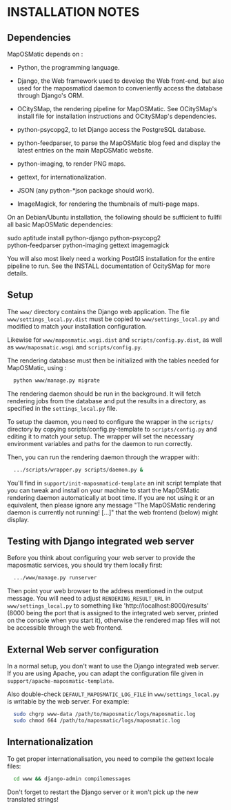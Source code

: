 INSTALLATION NOTES
==================

Dependencies
------------

MapOSMatic depends on :

 * Python, the programming language.

 * Django, the Web framework used to develop the Web front-end, but
   also used for the maposmaticd daemon to conveniently access the
   database through Django's ORM.

 * OCitySMap, the rendering pipeline for MapOSMatic. See OCitySMap's
   install file for installation instructions and OCitySMap's
   dependencies.

 * python-psycopg2, to let Django access the PostgreSQL database.

 * python-feedparser, to parse the MapOSMatic blog feed and display
   the latest entries on the main MapOSMatic website.

 * python-imaging, to render PNG maps.

 * gettext, for internationalization.

 * JSON (any python-*json package should work).

 * ImageMagick, for rendering the thumbnails of multi-page maps.

On an Debian/Ubuntu installation, the following should be sufficient
to fullfil all basic MapOSMatic dependencies:

  sudo aptitude install python-django python-psycopg2 \
          python-feedparser python-imaging gettext imagemagick

You will also most likely need a working PostGIS installation for the
entire pipeline to run. See the INSTALL documentation of OcitySMap for
more details.

Setup
-----

The ``www/`` directory contains the Django web application. The file
``www/settings_local.py.dist`` must be copied to ``www/settings_local.py``
and modified to match your installation configuration.

Likewise for ``www/maposmatic.wsgi.dist`` and ``scripts/config.py.dist``,
as well as ``www/maposmatic.wsgi`` and ``scripts/config.py``.

The rendering database must then be initialized with the tables needed for
MapOSMatic, using :

```bash
  python www/manage.py migrate
```

The rendering daemon should be run in the background. It will fetch rendering
jobs from the database and put the results in a directory, as specified in the
``settings_local.py`` file.

To setup the daemon, you need to configure the wrapper in the ``scripts/``
directory by copying scripts/config.py-template to ``scripts/config.py`` and
editing it to match your setup. The wrapper will set the necessary environment
variables and paths for the daemon to run correctly.

Then, you can run the rendering daemon through the wrapper with:

```bash
  .../scripts/wrapper.py scripts/daemon.py &
```

You'll find in ``support/init-maposmaticd-template`` an init script
template that you can tweak and install on your machine to start the
MapOSMatic rendering daemon automatically at boot time. If you are not
using it or an equivalent, then please ignore any message "The
MapOSMatic rendering daemon is currently not running! [...]" that the
web frontend (below) might display.

Testing with Django integrated web server
-----------------------------------------

Before you think about configuring your web server to provide the
maposmatic services, you should try them locally first:

```bash
  .../www/manage.py runserver
```

Then point your web browser to the address mentioned in the output
message. You will need to adjust ``RENDERING_RESULT_URL`` in
``www/settings_local.py`` to something like
'http://localhost:8000/results' (8000 being the port that is assigned
to the integrated web server, printed on the console when you start
it), otherwise the rendered map files will not be accessible through
the web frontend.

External Web server configuration
---------------------------------

In a normal setup, you don't want to use the Django integrated web
server. If you are using Apache, you can adapt the configuration file
given in ``support/apache-maposmatic-template``.

Also double-check ``DEFAULT_MAPOSMATIC_LOG_FILE`` in ``www/settings_local.py``
is writable by the web server. For example:

```bash
  sudo chgrp www-data /path/to/maposmatic/logs/maposmatic.log
  sudo chmod 664 /path/to/maposmatic/logs/maposmatic.log
```

Internationalization
--------------------

To get proper internationalisation, you need to compile the gettext
locale files:

```bash
  cd www && django-admin compilemessages
```

Don't forget to restart the Django server or it won't pick up the new
translated strings!
